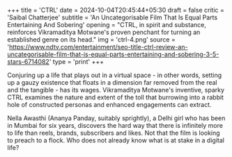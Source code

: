 +++
title = 'CTRL'
date = 2024-10-04T20:45:44+05:30
draft = false
critic = 'Saibal Chatterjee'
subtitle = 'An Uncategorisable Film That Is Equal Parts Entertaining And Sobering'
opening = "CTRL, in spirit and substance, reinforces Vikramaditya Motwane's proven penchant for turning an established genre on its head."
img = 'ctrl-4.png'
source = 'https://www.ndtv.com/entertainment/seo-title-ctrl-review-an-uncategorisable-film-that-is-equal-parts-entertaining-and-sobering-3-5-stars-6714082'
type = 'print'
+++

Conjuring up a life that plays out in a virtual space - in other words, setting up a gauzy existence that floats in a dimension far removed from the real and the tangible - has its wages. Vikramaditya Motwane's inventive, sparky CTRL examines the nature and extent of the toll that burrowing into a rabbit hole of constructed personas and enhanced engagements can extract.

Nella Awasthi (Ananya Panday, suitably sprightly), a Delhi girl who has been in Mumbai for six years, discovers the hard way that there is infinitely more to life than reels, brands, subscribers and likes. Not that the film is looking to preach to a flock. Who does not already know what is at stake in a digital life?
